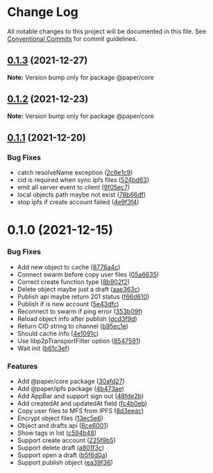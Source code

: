 # Change Log

All notable changes to this project will be documented in this file.
See [Conventional Commits](https://conventionalcommits.org) for commit guidelines.

## [0.1.3](https://github.com/li-yechao/paper/compare/@paper/core@0.1.2...@paper/core@0.1.3) (2021-12-27)

**Note:** Version bump only for package @paper/core

## [0.1.2](https://github.com/li-yechao/paper/compare/@paper/core@0.1.1...@paper/core@0.1.2) (2021-12-23)

**Note:** Version bump only for package @paper/core

## [0.1.1](https://github.com/li-yechao/paper/compare/@paper/core@0.1.0...@paper/core@0.1.1) (2021-12-20)

### Bug Fixes

- catch resolveName exception ([2c6e1c9](https://github.com/li-yechao/paper/commit/2c6e1c9ac9af0185023657f7f9b725c16eabc637))
- cid is required when sync ipfs files ([524bd63](https://github.com/li-yechao/paper/commit/524bd63a7b99ebe5ff21e982dc7c12c26e1f651e))
- emit all server event to client ([9f05ec7](https://github.com/li-yechao/paper/commit/9f05ec71f884b3e2bddc1af0e64205e894495c15))
- local objects path maybe not exist ([78b66df](https://github.com/li-yechao/paper/commit/78b66dfe2ddaf1e04c4727b53a5daeae6a79a37f))
- stop ipfs if create account failed ([4e9f3f4](https://github.com/li-yechao/paper/commit/4e9f3f421c1b6201c83cd96a80e486a65e2357f1))

# 0.1.0 (2021-12-15)

### Bug Fixes

- Add new object to cache ([8776a4c](https://github.com/li-yechao/paper/commit/8776a4c39b6a7fbd69cb41d8633810e3b5fa833c))
- Connect swarm before copy user files ([05a6635](https://github.com/li-yechao/paper/commit/05a6635eb7c43d0bd0dd0aeec9253982e3bde29d))
- Correct create function type ([8b902f2](https://github.com/li-yechao/paper/commit/8b902f2cd7f61706fa0b07c198032caaf73f2178))
- Delete object maybe just a draft ([aae363c](https://github.com/li-yechao/paper/commit/aae363c569f3530a992e24ce3f4fe67d96752c8f))
- Publish api maybe return 201 status ([f66d610](https://github.com/li-yechao/paper/commit/f66d6102d47ca4baf174205529f77e3120789c7a))
- Publish if is new account ([5e43dfc](https://github.com/li-yechao/paper/commit/5e43dfcc17d5264adb79b64c666432d464f91b04))
- Reconnect to swarm if ping error ([353b09f](https://github.com/li-yechao/paper/commit/353b09f7c0a3cfec0a532a279e643be3b0190f67))
- Reload object info after publish ([dcd3f9d](https://github.com/li-yechao/paper/commit/dcd3f9d723fde668126458b4b136625adb70e9ad))
- Return CID string to channel ([b95ec1e](https://github.com/li-yechao/paper/commit/b95ec1ed2008cbe297aaabb9e6acea6dcb48a3cb))
- Should cache info ([4e1091c](https://github.com/li-yechao/paper/commit/4e1091c930b0435b7aee575d982b5d09e58b63c3))
- Use libp2pTransportFilter option ([8547591](https://github.com/li-yechao/paper/commit/8547591269d5f3d2a2954f6c12a98d7735d1326d))
- Wait init ([b61c3ef](https://github.com/li-yechao/paper/commit/b61c3efe3c07a6a06aae7198917de4faeaf19291))

### Features

- Add @paper/core package ([30afd27](https://github.com/li-yechao/paper/commit/30afd2753ec0ea3b3286aa4c455ce49d75770952))
- Add @paper/ipfs package ([4b473ae](https://github.com/li-yechao/paper/commit/4b473ae99a2bc1d2385e9d7355cdc6dffbc93d01))
- Add AppBar and support sign out ([48fde2b](https://github.com/li-yechao/paper/commit/48fde2bb743a3b20278e81b8f766fd776e71f8ce))
- Add createdAt and updatedAt field ([fc4b0eb](https://github.com/li-yechao/paper/commit/fc4b0ebe24b92a9953c2aeec537149d1e6265c91))
- Copy user files to MFS from IPFS ([8d3eeac](https://github.com/li-yechao/paper/commit/8d3eeac7463faf9e40fabf870fb30da03c165c2a))
- Encrypt object files ([13ec5e6](https://github.com/li-yechao/paper/commit/13ec5e64c1c1562eae47957996b78b8ad663eba6))
- Object and drafts api ([8ce6001](https://github.com/li-yechao/paper/commit/8ce6001fcebd772469131782a1ce9b84b46b83db))
- Show tags in list ([c594b48](https://github.com/li-yechao/paper/commit/c594b4864d54427a6d36fd320a5a3dfdb7912988))
- Support create account ([225f9b5](https://github.com/li-yechao/paper/commit/225f9b5a992d65494a79c5ffd2fc8689fc4e6b98))
- Support delete draft ([a801f3c](https://github.com/li-yechao/paper/commit/a801f3cacda856582cecbf26818d7a06b42a4627))
- Support open a draft ([b5f6d0a](https://github.com/li-yechao/paper/commit/b5f6d0afde1a77cd4f52efd43dc5944fce1e3f09))
- Support publish object ([ea39f36](https://github.com/li-yechao/paper/commit/ea39f3612b63760b09677ef3a44146a53759478e))
